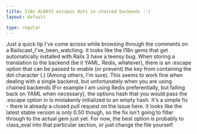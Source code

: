 ```yaml
---
title: I18n ALWAYS escapes dots in chained backends :-(
layout: default

type: regular
---
```


Just a quick tip I've come across while browsing through the comments on a
Railscast_I've_been_watching. It looks like the I18n gems that get
automatically installed with Rails 3 have a teensy bug.
When storing a translation to the backend (be it YAML, Redis, whatever), there
is an :escape option that can be passed to enable (or prevent) the key from
containing the dot character (.) (Among others, I'm sure). This seems to work
fine when dealing with a single backend, but unfortunately when you are using
chained backends (For example I am using Redis preferentially, but falling back
on YAML when necessary), the options hash that you would pass the :escape
option in is mistakenly initialized to an empty hash.
It's a simple fix - there is already a closed pull request on the issue here.
It looks like the latest stable version is only 0.50 though, so the fix isn't
going to filter through to the actual gem just yet. For now, the best option is
probably to class_eval into that particular section, or just change the file
yourself.

